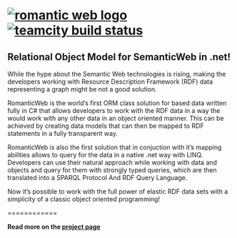 # [![romantic web logo](http://makolab.github.io/RomanticWeb/images/logo.png)](http://makolab.github.io/RomanticWeb/) [![teamcity build status](http://ci.t-code.pl/app/rest/builds/buildType:bt12/statusIcon)](http://ci.t-code.pl/viewType.html?buildTypeId=bt12&guest=1) 

## Relational Object Model for SemanticWeb in .net!

While the hype about the Semantic Web technologies is rising, making the developers working with Resource Description Framework (RDF) data representing a graph might be not a good solution.

RomanticWeb is the world’s first ORM class solution for based data written fully in C# that allows developers to work with the RDF data in a way the would work with any other data in an object oriented manner. This can be achieved by creating data models that can then be mapped to RDF statements in a fully transparent way.

RomanticWeb is also the first solution that in conjuction with it’s mapping abilities allows to query for the data in a native .net way with LINQ. Developers can use their natural approach while working with data and objects and query for them with strongly typed queries, which are then translated into a SPARQL Protocol And RDF Query Language.

Now it’s possible to work with the full power of elastic RDF data sets with a simplicity of a classic object oriented programming!

============

__Read more on the [project page](http://makolab.github.io/RomanticWeb/)__
